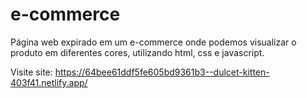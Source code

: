 # e-commerce

Página web expirado em um e-commerce onde podemos visualizar o produto em diferentes cores, utilizando html, css e javascript.

Visite site: https://64bee61ddf5fe605bd9361b3--dulcet-kitten-403f41.netlify.app/
